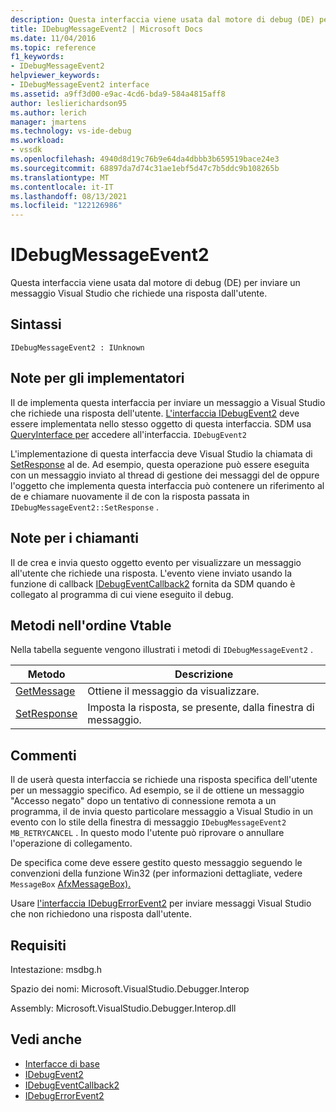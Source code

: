 ```yaml
---
description: Questa interfaccia viene usata dal motore di debug (DE) per inviare un messaggio Visual Studio che richiede una risposta dall'utente.
title: IDebugMessageEvent2 | Microsoft Docs
ms.date: 11/04/2016
ms.topic: reference
f1_keywords:
- IDebugMessageEvent2
helpviewer_keywords:
- IDebugMessageEvent2 interface
ms.assetid: a9ff3d00-e9ac-4cd6-bda9-584a4815aff8
author: leslierichardson95
ms.author: lerich
manager: jmartens
ms.technology: vs-ide-debug
ms.workload:
- vssdk
ms.openlocfilehash: 4940d8d19c76b9e64da4dbbb3b659519bace24e3
ms.sourcegitcommit: 68897da7d74c31ae1ebf5d47c7b5ddc9b108265b
ms.translationtype: MT
ms.contentlocale: it-IT
ms.lasthandoff: 08/13/2021
ms.locfileid: "122126986"
---
```

# <a name="idebugmessageevent2"></a>IDebugMessageEvent2
Questa interfaccia viene usata dal motore di debug (DE) per inviare un messaggio Visual Studio che richiede una risposta dall'utente.

## <a name="syntax"></a>Sintassi

```
IDebugMessageEvent2 : IUnknown
```

## <a name="notes-for-implementers"></a>Note per gli implementatori
 Il de implementa questa interfaccia per inviare un messaggio a Visual Studio che richiede una risposta dell'utente. [L'interfaccia IDebugEvent2](../../../extensibility/debugger/reference/idebugevent2.md) deve essere implementata nello stesso oggetto di questa interfaccia. SDM usa [QueryInterface per](/cpp/atl/queryinterface) accedere all'interfaccia. `IDebugEvent2`

 L'implementazione di questa interfaccia deve Visual Studio la chiamata di [SetResponse](../../../extensibility/debugger/reference/idebugmessageevent2-setresponse.md) al de. Ad esempio, questa operazione può essere eseguita con un messaggio inviato al thread di gestione dei messaggi del de oppure l'oggetto che implementa questa interfaccia può contenere un riferimento al de e chiamare nuovamente il de con la risposta passata in `IDebugMessageEvent2::SetResponse` .

## <a name="notes-for-callers"></a>Note per i chiamanti
 Il de crea e invia questo oggetto evento per visualizzare un messaggio all'utente che richiede una risposta. L'evento viene inviato usando la funzione di callback [IDebugEventCallback2](../../../extensibility/debugger/reference/idebugeventcallback2.md) fornita da SDM quando è collegato al programma di cui viene eseguito il debug.

## <a name="methods-in-vtable-order"></a>Metodi nell'ordine Vtable
 Nella tabella seguente vengono illustrati i metodi di `IDebugMessageEvent2` .

|Metodo|Descrizione|
|------------|-----------------|
|[GetMessage](../../../extensibility/debugger/reference/idebugmessageevent2-getmessage.md)|Ottiene il messaggio da visualizzare.|
|[SetResponse](../../../extensibility/debugger/reference/idebugmessageevent2-setresponse.md)|Imposta la risposta, se presente, dalla finestra di messaggio.|

## <a name="remarks"></a>Commenti
 Il de userà questa interfaccia se richiede una risposta specifica dell'utente per un messaggio specifico. Ad esempio, se il de ottiene un messaggio "Accesso negato" dopo un tentativo di connessione remota a un programma, il de invia questo particolare messaggio a Visual Studio in un evento con lo stile della finestra di messaggio `IDebugMessageEvent2` `MB_RETRYCANCEL` . In questo modo l'utente può riprovare o annullare l'operazione di collegamento.

 De specifica come deve essere gestito questo messaggio seguendo le convenzioni della funzione Win32 (per informazioni dettagliate, vedere `MessageBox` [AfxMessageBox).](/cpp/mfc/reference/cstring-formatting-and-message-box-display#afxmessagebox)

 Usare [l'interfaccia IDebugErrorEvent2](../../../extensibility/debugger/reference/idebugerrorevent2.md) per inviare messaggi Visual Studio che non richiedono una risposta dall'utente.

## <a name="requirements"></a>Requisiti
 Intestazione: msdbg.h

 Spazio dei nomi: Microsoft.VisualStudio.Debugger.Interop

 Assembly: Microsoft.VisualStudio.Debugger.Interop.dll

## <a name="see-also"></a>Vedi anche
- [Interfacce di base](../../../extensibility/debugger/reference/core-interfaces.md)
- [IDebugEvent2](../../../extensibility/debugger/reference/idebugevent2.md)
- [IDebugEventCallback2](../../../extensibility/debugger/reference/idebugeventcallback2.md)
- [IDebugErrorEvent2](../../../extensibility/debugger/reference/idebugerrorevent2.md)
